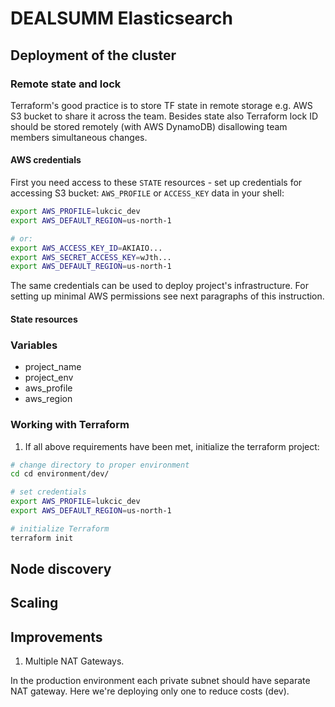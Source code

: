 # DEALSUMM Elasticsearch

## Deployment of the cluster

### Remote state and lock

Terraform's good practice is to store TF state in remote storage e.g. AWS S3 bucket to share it across the team. Besides
state also Terraform lock ID should be stored remotely (with AWS DynamoDB) disallowing team members simultaneous changes.

#### AWS credentials

First you need access to these `STATE` resources - set up credentials for accessing S3 bucket: `AWS_PROFILE` or
`ACCESS_KEY` data in your shell:

```sh
export AWS_PROFILE=lukcic_dev
export AWS_DEFAULT_REGION=us-north-1

# or:
export AWS_ACCESS_KEY_ID=AKIAIO...
export AWS_SECRET_ACCESS_KEY=wJth...
export AWS_DEFAULT_REGION=us-north-1
```

The same credentials can be used to deploy project's infrastructure. For setting up minimal AWS permissions see next
paragraphs of this instruction.

#### State resources

### Variables

- project_name
- project_env
- aws_profile
- aws_region

### Working with Terraform

1. If all above requirements have been met, initialize the terraform project:

```sh
# change directory to proper environment
cd cd environment/dev/

# set credentials
export AWS_PROFILE=lukcic_dev
export AWS_DEFAULT_REGION=us-north-1

# initialize Terraform
terraform init
```

## Node discovery

## Scaling

## Improvements

1. Multiple NAT Gateways.

In the production environment each private subnet should have separate NAT gateway. Here we're deploying only one to reduce costs (dev).
